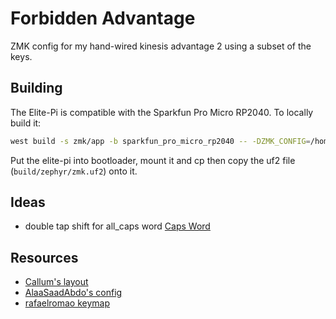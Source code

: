 # Forbidden Advantage

ZMK config for my hand-wired kinesis advantage 2 using a subset of the keys.

## Building

The Elite-Pi is compatible with the Sparkfun Pro Micro RP2040. To locally build it:

``` sh
west build -s zmk/app -b sparkfun_pro_micro_rp2040 -- -DZMK_CONFIG=/home/pascal/git/forbidden-advantage/config/ -DSHIELD="forbidden_advantage"
```

Put the elite-pi into bootloader, mount it and cp then copy the uf2 file
(`build/zephyr/zmk.uf2`) onto it.

## Ideas

 - double tap shift for all_caps word [Caps Word](https://zmk.dev/docs/behaviors/caps-word)


## Resources

 - [Callum's layout](https://github.com/callum-oakley/keymap)
 - [AlaaSaadAbdo's config](https://github.com/AlaaSaadAbdo/zmk-config)
 - [rafaelromao keymap](https://github.com/rafaelromao/keyboards)


